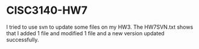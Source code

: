 ﻿# CISC3140-HW7
I tried to use svn to update some files on my HW3. The HW7SVN.txt shows that I added 1 file and modified 1 file and a new version updated successfully. 


